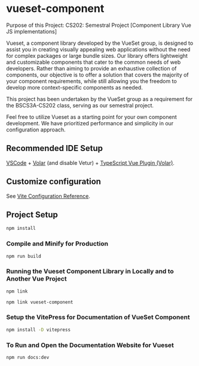 # vueset-component

Purpose of this Project: CS202: Semestral Project [Component Library Vue JS implementations]

Vueset, a component library developed by the VueSet group, is designed to assist you in creating visually appealing web applications without the need for complex packages or large bundle sizes. Our library offers lightweight and customizable components that cater to the common needs of web developers. Rather than aiming to provide an exhaustive collection of components, our objective is to offer a solution that covers the majority of your component requirements, while still allowing you the freedom to develop more context-specific components as needed.

This project has been undertaken by the VueSet group as a requirement for the BSCS3A-CS202 class, serving as our semestral project.

Feel free to utilize Vueset as a starting point for your own component development. We have prioritized performance and simplicity in our configuration approach.

## Recommended IDE Setup

[VSCode](https://code.visualstudio.com/) + [Volar](https://marketplace.visualstudio.com/items?itemName=Vue.volar) (and disable Vetur) + [TypeScript Vue Plugin (Volar)](https://marketplace.visualstudio.com/items?itemName=Vue.vscode-typescript-vue-plugin).

## Customize configuration

See [Vite Configuration Reference](https://vitejs.dev/config/).

## Project Setup

```sh
npm install
```
### Compile and Minify for Production

```sh
npm run build
```
### Running the Vueset Component Library in Locally and to Another Vue Project

```sh
npm link
```

```sh
npm link vueset-component
```

### Setup the VitePress for Documentation of VueSet Component

```sh
npm install -D vitepress
```
### To Run and Open the Documentation Website for Vueset

```sh
npm run docs:dev
```


